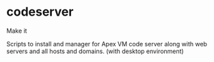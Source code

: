 # codeserver
Make it

Scripts to install and manager for Apex VM code server along with web servers and all hosts and domains. (with desktop environment)
